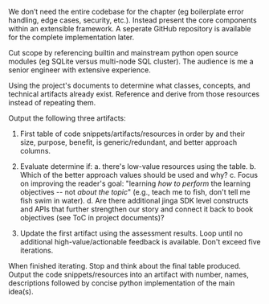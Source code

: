 We don’t need the entire codebase for the chapter (eg boilerplate error handling, edge cases, security, etc.). Instead present the core components within an extensible framework. A seperate GitHub repository is available for the complete implementation later.

Cut scope by referencing builtin and mainstream python open source modules (eg SQLite versus multi-node SQL cluster). The audience is me a senior engineer with extensive experience.

Using the project's documents to determine what classes, concepts, and technical artifacts already exist. Reference and derive from those resources instead of repeating them. 

Output the following three artifacts:

1. First table of code snippets/artifacts/resources in order by and their size, purpose, benefit, is generic/redundant, and better approach columns.

2. Evaluate determine if: a. there's low-value resources using the table. b. Which of the better approach values should be used and why? c. Focus on improving the reader's goal: "learning *how to perform* the learning objectives -- not *about the topic*" (e.g., teach me to fish, don't tell me fish swim in water). d. Are there additional jinga SDK level constructs and APIs that further strengthen our story and connect it back to book objectives (see ToC in project documents)?

3. Update the first artifact using the assessment results. Loop until no additional high-value/actionable feedback is available. Don't exceed five iterations. 

When finished iterating. Stop and think about the final table produced. Output the code snippets/resources into an artifact with number, names, descriptions followed by concise python implementation of the main idea(s).

